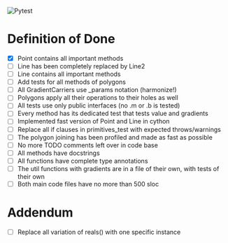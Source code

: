 ![Pytest](https://github.com/whateverforever/Differentiable-Polygons/workflows/Do%20some%20testing/badge.svg?event=push)

# Definition of Done

- [x] Point contains all important methods
- [ ] Line has been completely replaced by Line2
- [ ] Line contains all important methods
- [ ] Add tests for all methods of polygons
- [ ] All GradientCarriers use _params notation (harmonize!)
- [ ] Polygons apply all their operations to their holes as well
- [ ] All tests use only public interfaces (no .m or .b is tested)
- [ ] Every method has its dedicated test that tests value and gradients
- [ ] Implemented fast version of Point and Line in cython
- [ ] Replace all if clauses in primitives_test with expected throws/warnings
- [ ] The polygon joining has been profiled and made as fast as possible
- [ ] No more TODO comments left over in code base
- [ ] All methods have docstrings
- [ ] All functions have complete type annotations
- [ ] The util functions with gradients are in a file of their own, with tests of their own
- [ ] Both main code files have no more than 500 sloc

# Addendum

- [ ] Replace all variation of reals() with one specific instance